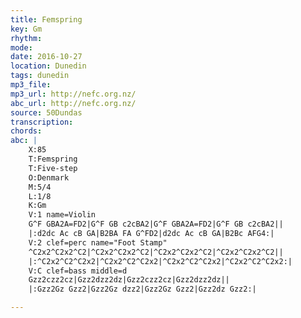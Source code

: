 ```yaml
---
title: Femspring
key: Gm
rhythm: 
mode:
date: 2016-10-27
location: Dunedin
tags: dunedin
mp3_file:
mp3_url: http://nefc.org.nz/
abc_url: http://nefc.org.nz/
source: 50Dundas
transcription:
chords: 
abc: |
    X:85
    T:Femspring
    T:Five-step
    O:Denmark
    M:5/4
    L:1/8
    K:Gm
    V:1 name=Violin
    G^F GBA2A=FD2|G^F GB c2cBA2|G^F GBA2A=FD2|G^F GB c2cBA2||
    |:d2dc Ac cB GA|B2BA FA G^FD2|d2dc Ac cB GA|B2Bc AFG4:|
    V:2 clef=perc name="Foot Stamp"
    ^C2x2^C2x2^C2|^C2x2^C2x2^C2|^C2x2^C2x2^C2|^C2x2^C2x2^C2||
    |:^C2x2^C2^C2x2|^C2x2^C2^C2x2|^C2x2^C2^C2x2|^C2x2^C2^C2x2:|
    V:C clef=bass middle=d
    Gzz2czz2cz|Gzz2dzz2dz|Gzz2czz2cz|Gzz2dzz2dz||
    |:Gzz2Gz Gzz2|Gzz2Gz dzz2|Gzz2Gz Gzz2|Gzz2dz Gzz2:|

---
```

